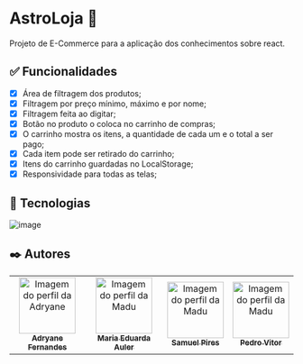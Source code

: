 # AstroLoja :rocket:
Projeto de E-Commerce para a aplicação dos conhecimentos sobre react.

## :white_check_mark: Funcionalidades
- [x] Área de filtragem dos produtos;
- [x] Filtragem por preço mínimo, máximo e por nome;
- [x] Filtragem feita ao digitar;
- [x] Botão no produto o coloca no carrinho de compras;
- [x] O carrinho mostra os itens, a quantidade de cada um e o total a ser pago;
- [x] Cada item pode ser retirado do carrinho;
- [x] Itens do carrinho guardadas no LocalStorage;
- [x] Responsividade para todas as telas;

## :wrench: Tecnologias
![image](https://img.shields.io/badge/React-20232A?style=for-the-badge&logo=react&logoColor=61DAFB)

## :black_nib: Autores
<table>
  <tr>
    <td align="center"><a href="https://github.com/adryanefernandes">
    <img src="https://avatars.githubusercontent.com/u/76170319?s=400&u=c79a37b29d25709e380c64ae9d9432b35f72638e&v=4" width="100px" alt="Imagem do perfil da Adryane"/>
    <br />
    <sub><b>Adryane Fernandes</b></sub></td>
    <td align="center"><a href="https://github.com/MaduAuler">
    <img src="https://avatars.githubusercontent.com/u/32133022?s=460&u=b6969a73324151e33afa69c8b87162c769a1c784&v=4" width="100px" alt="Imagem do perfil da Madu"/>
    <br />
    <sub><b>Maria Eduarda Auler</b></sub></td>
    <td align="center"><a href="https://github.com/samenc99">
    <img src="https://avatars.githubusercontent.com/u/77743802?s=460&u=5ff2e6bb3f1c018f7edd16820c86b0f6a85a3bc0&v=4" width="100px" alt="Imagem do perfil da Madu"/>
    <br />
    <sub><b>Samuel Pires</b></sub></td>
    <td align="center"><a href="https://github.com/pedrovitors">
    <img src="https://avatars.githubusercontent.com/u/77745664?s=460&v=4" width="100px" alt="Imagem do perfil da Madu"/>
    <br />
    <sub><b>Pedro Vitor</b></sub></td>
</table>
